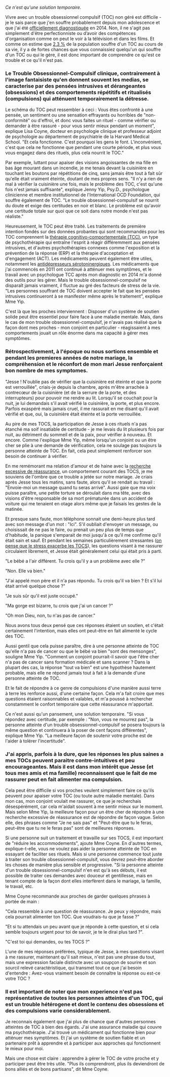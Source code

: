 *Ce n'est qu'une solution temporaire.*

Vivre avec un trouble obsessionnel compulsif (TOC) non géré est difficile - je le sais parce que j'en souffre probablement depuis mon adolescence et que j'ai été [officiellement diagnostiquée](https://www.self.com/story/postpartum-ocd-is-real-and-we-need-to-talk-about-it) en 2014. Non, il ne s'agit pas simplement d'être perfectionniste ou d’avoir des compétences d'organisation comme on peut le voir à la télévision et dans les films. Et comme on estime que [2,3 %](https://www.ncbi.nlm.nih.gov/pubmed/25150561) de la population souffre d'un TOC au cours de sa vie, il y a de fortes chances que vous connaissiez quelqu'un qui souffre d'un TOC ou qui le gère, il est donc important de comprendre ce qu'est ce trouble et ce qu'il n'est pas.

### Le Trouble Obsessionnel-Compulsif clinique, contrairement à l'image fantaisiste qu'en donnent souvent les medias, se caracterise par des pensées intrusives et dérangeantes (obsessions) et des comportements répétitifs et ritualisés (compulsions) qui atténuent temporairement la détresse.

Le schéma du TOC peut ressembler à ceci : Vous êtes confronté à une pensée, un sentiment ou une sensation effrayants ou horribles de "non-conformité" ou d'effroi, et donc vous faites un rituel - comme vérifier ou demander à être rassuré - pour vous sentir mieux pendant un moment", explique Lisa Coyne, docteur en psychologie clinique et professeur adjoint de psychologie au département de psychiatrie de la Harvard Medical School. "Et cela fonctionne. C'est pourquoi les gens le font. L'inconvénient, c'est que cela ne fonctionne que pendant une courte période, et plus vous vous engagez dans des rituels, plus cela nourrit le TOC."

Par exemple, luttant pour apaiser des visions angoissantes de ma fille en bas âge mourant dans un incendie, je me tenais devant la cuisinière en touchant les boutons par répétitions de cinq, sans jamais être tout à fait sûr qu'elle était vraiment éteinte, doutant de mes propres sens. "Il n'y a rien de mal à vérifier la cuisinière une fois, mais le problème des TOC, c'est qu'une fois n'est jamais suffisante", explique Jenny Yip, Psy.D., psychologue clinicienne et membre institutionnel de l'International OCD Foundation, qui souffre également de TOC. "Le trouble obsessionnel-compulsif se nourrit du doute et exige des certitudes en noir et blanc. Le problème est qu'avoir une certitude totale sur quoi que ce soit dans notre monde n'est pas réaliste."

Heureusement, le TOC peut être traité. Les traitements de première intention fondés sur des données probantes qui sont recommandés pour les TOC comprennent la [thérapie cognitivo-comportementale (TCC)](https://www.nimh.nih.gov/health/topics/obsessive-compulsive-disorder-ocd/treatments.shtml), un type de psychothérapie qui entraîne l'esprit à réagir différemment aux pensées intrusives, et d'autres psychothérapies connexes comme l'exposition et la prévention de la réponse (ERP) et la thérapie d'acceptation et d'engagement (ACT). Les médicaments peuvent également être utiles, notamment les [antidépresseurs sérotoninergiques](http://ocd.stanford.edu/treatment/pharma.html). Les médicaments que j'ai commencés en 2011 ont continué à atténuer mes symptômes, et le travail avec un psychologue TCC après mon diagnostic en 2014 m'a donné des outils pour les gérer. Mais le trouble obsessionnel-compulsif ne disparaît jamais vraiment, il fluctue au gré des facteurs de stress de la vie. "Les personnes souffrant de TOC doivent accepter le fait que les pensées intrusives continueront à se manifester même après le traitement", explique Mme Yip.

C'est là que les proches interviennent : Disposer d'un système de soutien solide peut être essentiel pour faire face à une maladie mentale. Mais, dans le cas de mon trouble obsessionnel-compulsif, je n'avais pas réalisé que la façon dont mes proches - mon conjoint en particulier - réagissaient à mes comportements jouait un rôle énorme dans ma capacité à gérer mes symptômes.

### Rétrospectivement, à l'époque ou nous sortions ensemble et pendant les premieres années de notre mariage, la compréhension et le réconfort de mon mari Jesse renforçaient bon nombre de mes symptomes.

"Jesse ! N'oublie pas de vérifier que la cuisinière est éteinte et que la porte est verrouillée", criais-je depuis la chambre, après m'être arrachée à contrecœur de la cuisinière (et de la serrure de la porte, et des interrupteurs) pour pouvoir me rendre au lit. Lorsqu'il se couchait pour la nuit, je lui demandais s'il avait vérifié la cuisinière, la porte, et plus encore. Parfois exaspéré mais jamais cruel, il me rassurait en me disant qu'il avait vérifié et que, oui, la cuisinière était éteinte et la porte verrouillée.

Au pire de mes TOCS, la participation de Jesse à ces rituels n'a pas étanché ma soif insatiable de certitude - je me levais du lit plusieurs fois par nuit, au détriment du sommeil et de la paix, pour vérifier à nouveau. Et encore. Comme l'explique Mme Yip, même lorsqu'un conjoint ou un être cher se plie à une demande de vérification, cela ne soulage pas toujours la personne atteinte de TOC. En fait, cela peut simplement renforcer son besoin de continuer à vérifier.

En me remémorant ma relation d'amour et de haine avec la [recherche excessive de réassurance](https://www.sciencedirect.com/science/article/abs/pii/S0887618509002138), un comportement courant des TOCS, je me souviens de l'ombre que ce trouble a jetée sur notre mariage. Je criais après Jesse tous les matins, sans faute, alors qu'il se rendait au travail : "Envoie-moi un message quand tu seras arrivé". Aussi gaie que ma voix puisse paraître, une petite torture se déroulait dans ma tête, avec des visions d'être responsable de sa mort prématurée dans un accident de voiture qui me tenaient en otage alors même que je faisais les gestes de la matinée.

Et presque sans faute, mon téléphone sonnait une demi-heure plus tard avec son message d'un mot : "Ici". S'il oubliait d'envoyer un message, ou choisissait de ne pas le faire, ou prenait un peu plus de temps que d'habitude, la panique s'emparait de moi jusqu'à ce qu’il me confirme qu'il était sain et sauf. Et pendant les semaines particulièrement stressantes ([on pense que le stress exacerbe les TOCS](http://journals.sagepub.com/doi/full/10.1177/2470547018758043)), les questions visant à me rassurer circulaient librement, et Jesse était généralement celui qui était pris à parti.

"Le bébé a l'air différent. Tu crois qu'il y a un problème avec elle ?"

"Non. Elle va bien."

"J'ai appelé mon père et il n'a pas répondu. Tu crois qu'il va bien ? Et s'il lui était arrivé quelque chose ?"

"Je suis sûr qu'il est juste occupé."

"Ma gorge est bizarre, tu crois que j'ai un cancer ?"

"Oh mon Dieu, non, tu n'as pas de cancer."

Nous avons tous deux pensé que ces réponses étaient un soutien, et c'était certainement l'intention, mais elles ont peut-être en fait alimenté le cycle des TOC.

Aussi gentil que cela puisse paraître, dire à une personne atteinte de TOC qu'elle n'a pas de cancer ou que le bébé va bien "sont des mensonges", souligne Mme Yip. "Comment un conjoint pourrait-il savoir que l'être cher n'a pas de cancer sans formation médicale et sans scanner ? Dans la plupart des cas, la réponse "tout va bien" est une hypothèse hautement probable, mais elle ne répond jamais tout à fait à la demande d'une personne atteinte de TOC.

Et le fait de répondre à ce genre de compulsions d'une manière aussi terre à terre les renforce aussi, d'une certaine façon. Cela m'a fait croire que mes questions étaient raisonnables et valables, et m'a poussé à rechercher constamment le confort temporaire que cette réassurance m'apportait.

Ce n'est aussi qu'un pansement, une solution temporaire. "Si vous répondez avec certitude, par exemple : "Non, vous ne mourrez pas", la personne atteinte d'un trouble obsessionnel-compulsif se posera toujours la même question et continuera à la poser de cent façons différentes", explique Mme Yip. "La meilleure façon de soutenir votre proche est de l'aider à tolérer l'incertitude".

### J'ai appris, parfois à la dure, que les réponses les plus saines a mes TOCs peuvent paraitre contre-intuitives et peu encourageantes. Mais il est dans mon intérêt que Jesse (et tous mes amis et ma famille) reconnaissent que le fait de me rassurer peut en fait alimenter ma compulsion.

Cela peut être difficile si vos proches veulent simplement faire ce qu'ils peuvent pour apaiser votre TOC (ou toute autre maladie mentale). Dans mon cas, mon conjoint voulait me rassurer, ce que je recherchais désespérément, car cela m'aidait souvent à me sentir mieux sur le moment. Mais selon Mme Yip, la meilleure façon pour un être cher de répondre à une recherche excessive de réassurance est de répondre de façon vague. Selon elle, des phrases comme "Je ne sais pas" et "Peut-être que tu le feras, peut-être que tu ne le feras pas" sont de meilleures réponses.

Si une personne suit un traitement et travaille sur ses TOCS, il est important de "réduire les accommodements", ajoute Mme Coyne. En d'autres termes, explique-t-elle, vous ne voulez pas aider la personne atteinte de TOC en essayant de faciliter ses rituels. Mais si une personne commence tout juste à traiter son trouble obsessionnel-compulsif, vous devrez peut-être aborder les choses de manière plus sensible et progressive. "Si la personne atteinte d'un trouble obsessionnel-compulsif n'en est qu'à ses débuts, il est possible de traiter ces demandes avec douceur et gentillesse, mais en tenant compte de la façon dont elles interfèrent dans le mariage, la famille, le travail, etc.

Mme Coyne recommande aux proches de garder quelques phrases à portée de main :

"Cela ressemble à une question de réassurance. Je peux y répondre, mais cela pourrait alimenter ton TOC. Que voudrais-tu que je fasse ?"

"Et si tu attendais un peu avant que je réponde à cette question, et si cela semble toujours urgent pour toi de savoir, je te le dirai plus tard ?".

"C'est toi qui demandes, ou tes TOCS ?"

L'une de mes réponses préférées, typique de Jesse, à mes questions visant à me rassurer, maintenant qu'il sait mieux, n'est pas une phrase du tout, mais une expression faciale distincte avec un soupçon de sourire et son sourcil relevé caractéristique, qui transmet tout ce que j'ai besoin d'entendre : Avez-vous vraiment besoin de connaître la réponse ou est-ce votre TOC ?

### Il est important de noter que mon experience n'est pas représentative de toutes les personnes atteintes d'un TOC, qui est un trouble hétérogene et dont le contenu des obsessions et des compulsions varie considerablement.

Je reconnais également que j'ai plus de chance que d'autres personnes atteintes de TOC à bien des égards. J'ai une assurance maladie qui couvre ma psychothérapie. J'ai trouvé un médicament qui fonctionne bien pour atténuer mes symptômes. Et j'ai un système de soutien fiable et un partenaire prêt à apprendre et à participer aux approches qui fonctionnent le mieux pour moi.

Mais une chose est claire : apprendre à gérer le TOC de votre proche et y participer peut être très utile. "Plus ils comprendront, plus ils deviendront de bons alliés et de bons partisans", dit Mme Coyne.
